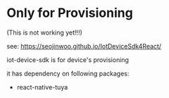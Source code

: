 # Only for Provisioning
(This is not working yet!!!)

see: https://seojinwoo.github.io/IotDeviceSdk4React/

iot-device-sdk is for device's provisioning 


it has dependency on following packages:
- react-native-tuya 


